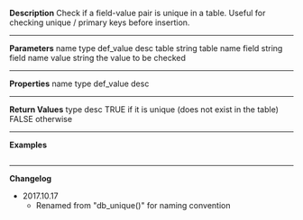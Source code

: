 **Description**
Check if a field-value pair is unique in a table. Useful for checking unique / primary keys before insertion.

--------
**Parameters**
name	type	def_value	desc
table	string		table name
field	string		field name
value	string		the value to be checked

--------
**Properties**
name	type	def_value	desc


--------
**Return Values**
type	desc
TRUE	if it is unique (does not exist in the table)
FALSE	otherwise

--------
**Examples**

```php

```

--------
**Changelog**
- 2017.10.17
	- Renamed from "db_unique()" for naming convention
